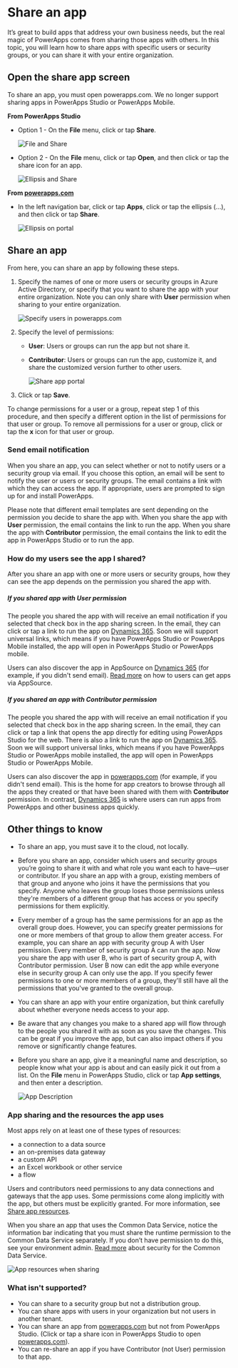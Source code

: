<properties
    pageTitle="Share an app in PowerApps | Microsoft PowerApps"
    description="Share your app by giving other users permission to run or modify it"
    services=""
    suite="powerapps"
    documentationCenter="na"
    authors="linhtranms"
    manager="anneta"
    editor=""
    tags=""/>
<tags
    ms.service="powerapps"
    ms.devlang="na"
    ms.topic="article"
    ms.tgt_pltfrm="na"
    ms.workload="na"
    ms.date="10/28/2016"
    ms.author="litran;ricksal;anneta"/>

# Share an app #

It’s great to build apps that address your own business needs, but the real magic of PowerApps comes from sharing those apps with others. In this topic, you will learn how to share apps with specific users or security groups, or you can share it with your entire organization.

## Open the share app screen ##
To share an app, you must open powerapps.com. We no longer support sharing apps in PowerApps Studio or PowerApps Mobile.

**From PowerApps Studio**

- Option 1 - On the **File** menu, click or tap **Share**.

	![File and Share](./media/share-app/studio-share.png)

- Option 2 - On the **File** menu, click or tap **Open**, and then click or tap the share icon for an app.

	![Ellipsis and Share](./media/share-app/studio-share-icon.png)

**From [powerapps.com](http://web.powerapps.com)**

-  In the left navigation bar, click or tap **Apps**, click or tap the ellipsis (...), and then click or tap **Share**.

	![Ellipsis on portal](./media/share-app/portal-share.png)

## Share an app ##
From here, you can share an app by following these steps.

1. Specify the names of one or more users or security groups in Azure Active Directory, or specify that you want to share the app with your entire organization. Note you can only share with **User** permission when sharing to your entire organization.

	![Specify users in powerapps.com](./media/share-app/portal-users.png)

2. Specify the level of permissions:

	- **User**: Users or groups can run the app but not share it.
	- **Contributor**: Users or groups can run the app, customize it, and share the customized version further to other users.

		![Share app portal](./media/share-app/portal-permissions.png)

3. Click or tap **Save**.

To change permissions for a user or a group, repeat step 1 of this procedure, and then specify a different option in the list of permissions for that user or group. To remove all permissions for a user or group, click or tap the **x** icon for that user or group.

### Send email notification ###

When you share an app, you can select whether or not to notify users or a security group via email. If you choose this option, an email will be sent to notify the user or users or security groups. The email contains a link with which they can access the app. If appropriate, users are prompted to sign up for and install PowerApps.

Please note that different email templates are sent depending on the permission you decide to share the app with. When you share the app with **User** permission, the email contains the link to run the app. When you share the app with **Contributor** permission, the email contains the link to edit the app in PowerApps Studio or to run the app.

### How do my users see the app I shared? ###
After you share an app with one or more users or security groups, how they can see the app depends on the permission you shared the app with.

##### If you shared app with *User* permission #####
The people you shared the app with will receive an email notification if you selected that check box in the app sharing screen. In the email, they can click or tap a link to run the app on [Dynamics 365](http://home.dynamics.com). Soon we will support universal links, which means if you have PowerApps Studio or PowerApps Mobile installed, the app will open in PowerApps Studio or PowerApps mobile.

Users can also discover the app in AppSource on [Dynamics 365](http://home.dynamics.com) (for example, if you didn't send email). [Read more](app-source.md) on how to users can get apps via AppSource.

##### If you shared an app with *Contributor* permission #####
The people you shared the app with will receive an email notification if you selected that check box in the app sharing screen. In the email, they can click or tap a link that opens the app directly for editing using PowerApps Studio for the web. There is also a link to run the app on [Dynamics 365](http://home.dynamics.com). Soon we will support universal links, which means if you have PowerApps Studio or PowerApps mobile installed, the app will open in PowerApps Studio or PowerApps Mobile.

Users can also discover the app in   [powerapps.com](http://web.powerapps.com) (for example, if you didn't send email). This is the home for app creators to browse through all the apps they created or that have been shared with them with **Contributor** permission. In contrast, [Dynamics 365](http://home.dynamics.com) is where users can run apps from PowerApps and other business apps quickly.

## Other things to know ##

- To share an app, you must save it to the cloud, not locally.

- Before you share an app, consider which users and security groups you’re going to share it with and what role you want each to have—user or contributor. If you share an app with a group, existing members of that group and anyone who joins it have the permissions that you specify. Anyone who leaves the group loses those permissions unless they're members of a different group that has access or you specify permissions for them explicitly.

- Every member of a group has the same permissions for an app as the overall group does. However, you can specify greater permissions for one or more members of that group to allow them greater access. For example, you can share an app with security group A with User permission. Every member of security group A can run the app. Now you share the app with user B, who is part of security group A, with Contributor permission. User B now can edit the app while everyone else in security group A can only use the app. If you specify fewer permissions to one or more members of a group, they'll still have all the permissions that you've granted to the overall group.

- You can share an app with your entire organization, but think carefully about whether everyone needs access to your app.

- Be aware that any changes you make to a shared app will flow through to the people you shared it with as soon as you save the changes. This can be great if you improve the app, but can also impact others if you remove or significantly change features.

- Before you share an app, give it a meaningful name and description, so people know what your app is about and can easily pick it out from a list. On the **File** menu in PowerApps Studio, click or tap **App settings**, and then enter a description.

  ![App Description](./media/share-app/description.png)

### App sharing and the resources the app uses ###
Most apps rely on at least one of these types of resources:
- a connection to a data source
- an on-premises data gateway
- a custom API
- an Excel workbook or other service
- a flow

Users and contributors need permissions to any data connections and gateways that the app uses. Some permissions come along implicitly with the app, but others must be explicitly granted. For more information, see [Share app resources](share-app-resources.md).

When you share an app that uses the Common Data Service, notice the information bar indicating that you must share the runtime permission to the Common Data Service separately. If you don’t have permission to do this, see your environment admin. [Read more](database-security.md) about security for the Common Data Service.

![App resources when sharing](./media/share-app/app-sharing-resources.png)

### What isn't supported? ###

- You can share to a security group but not a distribution group.
- You can share apps with users in your organization but not users in another tenant.
- You can share an app from [powerapps.com](http://web.powerapps.com) but not from PowerApps Studio. (Click or tap a share icon in PowerApps Studio to open [powerapps.com](http://web.powerapps.com)).
- You can re-share an app if you have Contributor (not User) permission to that app.
